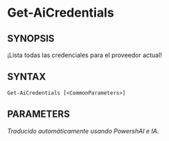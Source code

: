 ﻿---
external help file: powershai-help.xml
schema: 2.0.0
powershai: true
---

# Get-AiCredentials

## SYNOPSIS <!--!= @#Synop !-->
¡Lista todas las credenciales para el proveedor actual!

## SYNTAX <!--!= @#Syntax !-->

```
Get-AiCredentials [<CommonParameters>]
```

## PARAMETERS <!--!= @#Params !-->


<!--PowershaiAiDocBlockStart-->
_Traducido automáticamente usando PowershAI e IA._
<!--PowershaiAiDocBlockEnd-->
